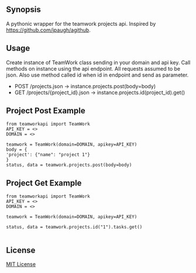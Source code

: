 ## Synopsis

A pythonic wrapper for the teamwork projects api. Inspired by https://github.com/jpaugh/agithub.

## Usage
Create instance of TeamWork class sending in your domain and api key.
Call methods on instance using the api endpoint. All requests assumed to be json. Also use method called id when id in endpoint and send as parameter.

- POST /projects.json -> instance.projects.post(body=body)
- GET /projects/{project_id}.json  -> instance.projects.id(project_id).get()

## Project Post Example

```
from teamworkapi import TeamWork
API_KEY = <>
DOMAIN = <>

teamwork = TeamWork(domain=DOMAIN, apikey=API_KEY)
body = {
'project': {"name": "project 1"}
}
status, data = teamwork.projects.post(body=body)

```


## Project Get Example

```
from teamworkapi import TeamWork
API_KEY = <>
DOMAIN = <>

teamwork = TeamWork(domain=DOMAIN, apikey=API_KEY)

status, data = teamwork.projects.id("1").tasks.get()


```




## License

[MIT License](http://en.wikipedia.org/wiki/MIT_License)

